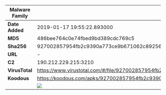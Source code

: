 | Malware Family | SpyNote                                                      |
| -------------- | ------------------------------------------------------------ |
| **Date Added** | 2019-01-17 19:55:22.893000                                                   |
| **MD5**        | 486bee764c0e74fbed9bd389cdc769c5                             |
| **Sha256**     | 927002857954fb2c9390a773ce9b671062c89256c59c8c62950c39567d34af75 |
| **URL**        | -                                                            |
| **C2**         | 190.212.229.215:3210 |
| **VirusTotal** | https://www.virustotal.com/#/file/927002857954fb2c9390a773ce9b671062c89256c59c8c62950c39567d34af75/detection |
| **Koodous**    | https://koodous.com/apks/927002857954fb2c9390a773ce9b671062c89256c59c8c62950c39567d34af75 |
|                | ![](../assets/927002857954fb2c9390a773ce9b671062c89256c59c8c62950c39567d34af75.png) |